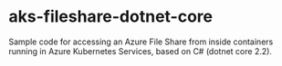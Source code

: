 # aks-fileshare-dotnet-core
Sample code for accessing an Azure File Share from inside containers running in Azure Kubernetes Services, based on C# (dotnet core 2.2).
